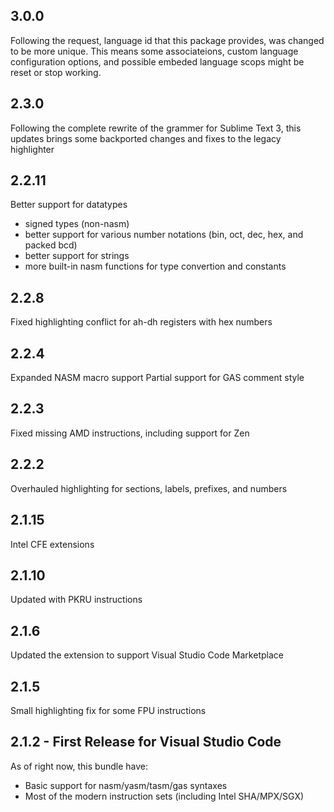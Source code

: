 ## 3.0.0
Following the request, language id that this package provides, was changed to be more unique.
This means some associateions, custom language configuration options, and possible embeded language scops might be reset or stop working.

## 2.3.0
Following the complete rewrite of the grammer for Sublime Text 3, this updates brings some backported changes and fixes to the legacy highlighter

## 2.2.11
Better support for datatypes
* signed types (non-nasm)
* better support for various number notations (bin, oct, dec, hex, and packed bcd)
* better support for strings
* more built-in nasm functions for type convertion and constants

## 2.2.8
Fixed highlighting conflict for ah-dh registers with hex numbers

## 2.2.4
Expanded NASM macro support
Partial support for GAS comment style

## 2.2.3
Fixed missing AMD instructions, including support for Zen

## 2.2.2
Overhauled highlighting for sections, labels, prefixes, and numbers

## 2.1.15
Intel CFE extensions

## 2.1.10
Updated with PKRU instructions

## 2.1.6
Updated the extension to support Visual Studio Code Marketplace

## 2.1.5
Small highlighting fix for some FPU instructions

## 2.1.2 - First Release for Visual Studio Code
As of right now, this bundle have:
* Basic support for nasm/yasm/tasm/gas syntaxes
* Most of the modern instruction sets (including Intel SHA/MPX/SGX)
